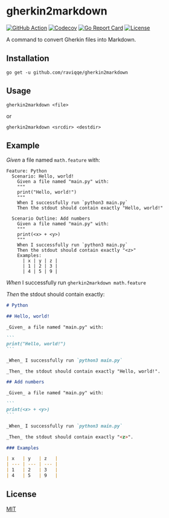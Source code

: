 # gherkin2markdown

[![GitHub Action](https://img.shields.io/github/actions/workflow/status/raviqqe/gherkin2markdown/main.yaml?branch=main&style=flat-square)](https://github.com/raviqqe/gherkin2markdown/actions)
[![Codecov](https://img.shields.io/codecov/c/github/raviqqe/gherkin2markdown.svg?style=flat-square)](https://codecov.io/gh/raviqqe/gherkin2markdown)
[![Go Report Card](https://goreportcard.com/badge/github.com/raviqqe/gherkin2markdown?style=flat-square)](https://goreportcard.com/report/github.com/raviqqe/gherkin2markdown)
[![License](https://img.shields.io/github/license/raviqqe/gherkin2markdown.svg?style=flat-square)](LICENSE)

A command to convert Gherkin files into Markdown.

## Installation

```
go get -u github.com/raviqqe/gherkin2markdown
```

## Usage

```
gherkin2markdown <file>
```

or

```
gherkin2markdown <srcdir> <destdir>
```

## Example

_Given_ a file named `math.feature` with:

```gherkin
Feature: Python
  Scenario: Hello, world!
    Given a file named "main.py" with:
    """
    print("Hello, world!")
    """
    When I successfully run `python3 main.py`
    Then the stdout should contain exactly "Hello, world!"

  Scenario Outline: Add numbers
    Given a file named "main.py" with:
    """
    print(<x> + <y>)
    """
    When I successfully run `python3 main.py`
    Then the stdout should contain exactly "<z>"
    Examples:
      | x | y | z |
      | 1 | 2 | 3 |
      | 4 | 5 | 9 |
```

_When_ I successfully run `gherkin2markdown math.feature`

_Then_ the stdout should contain exactly:

````markdown
# Python

## Hello, world!

_Given_ a file named "main.py" with:

```
print("Hello, world!")
```

_When_ I successfully run `python3 main.py`

_Then_ the stdout should contain exactly "Hello, world!".

## Add numbers

_Given_ a file named "main.py" with:

```
print(<x> + <y>)
```

_When_ I successfully run `python3 main.py`

_Then_ the stdout should contain exactly "<z>".

### Examples

| x   | y   | z   |
| --- | --- | --- |
| 1   | 2   | 3   |
| 4   | 5   | 9   |
````

## License

[MIT](LICENSE)
